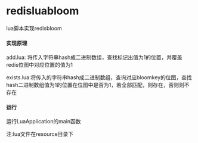 # redisluabloom
lua脚本实现redisbloom

#### 实现原理

add.lua: 将传入字符串hash成二进制数组，查找标记出值为1的位置，并覆盖redis位图中对应位置的值为1

exists.lua:将传入的字符串hash成二进制数组，查询对应bloomkey的位图，查找hash二进制数组值为1的位置在位图中是否为1，若全部匹配，则存在，否则则不存在

#### 运行

运行LuaApplication的main函数

注:lua文件在resource目录下
